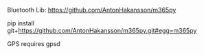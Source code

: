 Bluetooth Lib: https://github.com/AntonHakansson/m365py

pip install git+https://github.com/AntonHakansson/m365py.git#egg=m365py

GPS requires gpsd
